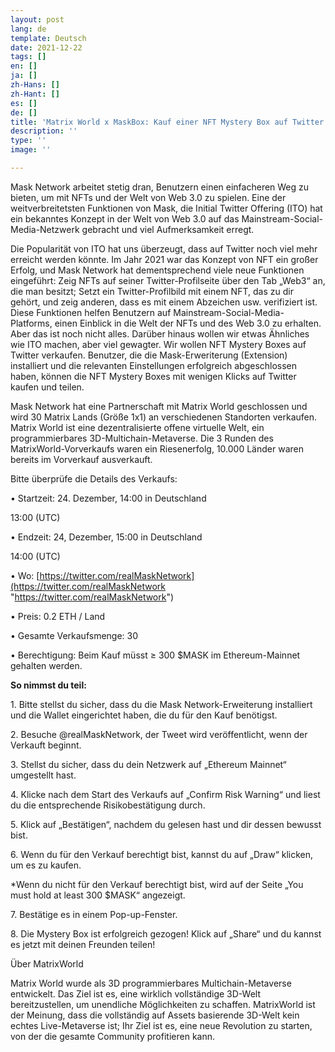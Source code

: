 ```yaml
---
layout: post
lang: de
template: Deutsch
date: 2021-12-22
tags: []
en: []
ja: []
zh-Hans: []
zh-Hant: []
es: []
de: []
title: 'Matrix World x MaskBox: Kauf einer NFT Mystery Box auf Twitter'
description: ''
type: ''
image: ''

---
```

Mask Network arbeitet stetig dran, Benutzern einen einfacheren Weg zu bieten, um mit NFTs und der Welt von Web 3.0 zu spielen. Eine der weitverbreitetsten Funktionen von Mask, die Initial Twitter Offering (ITO) hat ein bekanntes Konzept in der Welt von Web 3.0 auf das Mainstream-Social-Media-Netzwerk gebracht und viel Aufmerksamkeit erregt.

Die Popularität von ITO hat uns überzeugt, dass auf Twitter noch viel mehr erreicht werden könnte. Im Jahr 2021 war das Konzept von NFT ein großer Erfolg, und Mask Network hat dementsprechend viele neue Funktionen eingeführt: Zeig NFTs auf seiner Twitter-Profilseite über den Tab „Web3“ an, die man besitzt; Setzt ein Twitter-Profilbild mit einem NFT, das zu dir gehört, und zeig anderen, dass es mit einem Abzeichen usw. verifiziert ist. Diese Funktionen helfen Benutzern auf Mainstream-Social-Media-Platforms, einen Einblick in die Welt der NFTs und des Web 3.0 zu erhalten. Aber das ist noch nicht alles. Darüber hinaus wollen wir etwas Ähnliches wie ITO machen, aber viel gewagter. Wir wollen NFT Mystery Boxes auf Twitter verkaufen. Benutzer, die die Mask-Erweriterung (Extension) installiert und die relevanten Einstellungen erfolgreich abgeschlossen haben, können die NFT Mystery Boxes mit wenigen Klicks auf Twitter kaufen und teilen.

Mask Network hat eine Partnerschaft mit Matrix World geschlossen und wird 30 Matrix Lands (Größe 1x1) an verschiedenen Standorten verkaufen. Matrix World ist eine dezentralisierte offene virtuelle Welt, ein programmierbares 3D-Multichain-Metaverse. Die 3 Runden des MatrixWorld-Vorverkaufs waren ein Riesenerfolg, 10.000 Länder waren bereits im Vorverkauf ausverkauft.

Bitte überprüfe die Details des Verkaufs:

• Startzeit: 24. Dezember, 14:00 in Deutschland

13:00 (UTC)

• Endzeit: 24, Dezember, 15:00 in Deutschland

14:00 (UTC)

• Wo: [https://twitter.com/realMaskNetwork](https://twitter.com/realMaskNetwork "https://twitter.com/realMaskNetwork")

• Preis: 0.2 ETH / Land

• Gesamte Verkaufsmenge: 30

• Berechtigung: Beim Kauf müsst ≥ 300 $MASK im Ethereum-Mainnet gehalten werden.

**So nimmst du teil:**

1\. Bitte stellst du sicher, dass du die Mask Network-Erweiterung installiert und die Wallet eingerichtet haben, die du für den Kauf benötigst.

2\. Besuche @realMaskNetwork, der Tweet wird veröffentlicht, wenn der Verkauft beginnt.

3\. Stellst du sicher, dass du dein Netzwerk auf „Ethereum Mainnet“ umgestellt hast.

4\. Klicke nach dem Start des Verkaufs auf „Confirm Risk Warning“ und liest du die entsprechende Risikobestätigung durch.

5\. Klick auf „Bestätigen“, nachdem du gelesen hast und dir dessen bewusst bist.

6\. Wenn du für den Verkauf berechtigt bist, kannst du auf „Draw“ klicken, um es zu kaufen.

\*Wenn du nicht für den Verkauf berechtigt bist, wird auf der Seite „You must hold at least 300 $MASK“ angezeigt.

7\. Bestätige es in einem Pop-up-Fenster.

8\. Die Mystery Box ist erfolgreich gezogen! Klick auf „Share“ und du kannst es jetzt mit deinen Freunden teilen!

Über MatrixWorld

Matrix World wurde als 3D programmierbares Multichain-Metaverse entwickelt. Das Ziel ist es, eine wirklich vollständige 3D-Welt bereitzustellen, um unendliche Möglichkeiten zu schaffen. MatrixWorld ist der Meinung, dass die vollständig auf Assets basierende 3D-Welt kein echtes Live-Metaverse ist; Ihr Ziel ist es, eine neue Revolution zu starten, von der die gesamte Community profitieren kann.